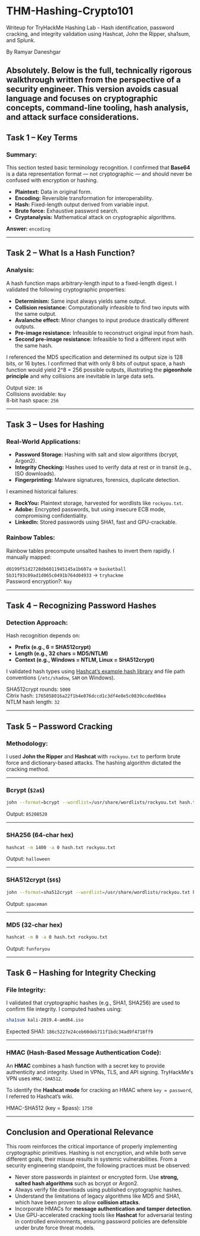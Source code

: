 # THM-Hashing-Crypto101
Writeup for TryHackMe Hashing Lab - Hash identification, password cracking, and integrity validation using Hashcat, John the Ripper, sha1sum, and Splunk.

By  Ramyar Daneshgar 

Absolutely. Below is the full, technically rigorous walkthrough written from the perspective of a security engineer. This version avoids casual language and focuses on cryptographic concepts, command-line tooling, hash analysis, and attack surface considerations.
---

## **Task 1 – Key Terms**

### Summary:
This section tested basic terminology recognition. I confirmed that **Base64** is a data representation format — not cryptographic — and should never be confused with encryption or hashing.

- **Plaintext:** Data in original form.
- **Encoding:** Reversible transformation for interoperability.
- **Hash:** Fixed-length output derived from variable input.
- **Brute force:** Exhaustive password search.
- **Cryptanalysis:** Mathematical attack on cryptographic algorithms.

 **Answer:** `encoding`

---

## **Task 2 – What Is a Hash Function?**

### Analysis:
A hash function maps arbitrary-length input to a fixed-length digest. I validated the following cryptographic properties:

- **Determinism:** Same input always yields same output.
- **Collision resistance:** Computationally infeasible to find two inputs with the same output.
- **Avalanche effect:** Minor changes to input produce drastically different outputs.
- **Pre-image resistance:** Infeasible to reconstruct original input from hash.
- **Second pre-image resistance:** Infeasible to find a different input with the same hash.

I referenced the MD5 specification and determined its output size is 128 bits, or 16 bytes. I confirmed that with only 8 bits of output space, a hash function would yield 2^8 = 256 possible outputs, illustrating the **pigeonhole principle** and why collisions are inevitable in large data sets.

 Output size: `16`  
 Collisions avoidable: `Nay`  
 8-bit hash space: `256`

---

## **Task 3 – Uses for Hashing**

### Real-World Applications:
- **Password Storage:** Hashing with salt and slow algorithms (bcrypt, Argon2).
- **Integrity Checking:** Hashes used to verify data at rest or in transit (e.g., ISO downloads).
- **Fingerprinting:** Malware signatures, forensics, duplicate detection.

I examined historical failures:
- **RockYou:** Plaintext storage, harvested for wordlists like `rockyou.txt`.
- **Adobe:** Encrypted passwords, but using insecure ECB mode, compromising confidentiality.
- **LinkedIn:** Stored passwords using SHA1, fast and GPU-crackable.

### Rainbow Tables:
Rainbow tables precompute unsalted hashes to invert them rapidly. I manually mapped:

 `d0199f51d2728db6011945145a1b607a` → `basketball`  
 `5b31f93c09ad1d065c0491b764d04933` → `tryhackme`  
  Password encryption?: `Nay`

---

## **Task 4 – Recognizing Password Hashes**

### Detection Approach:
Hash recognition depends on:
- **Prefix (e.g., $6$ = SHA512crypt)**
- **Length (e.g., 32 chars = MD5/NTLM)**
- **Context (e.g., Windows = NTLM, Linux = SHA512crypt)**

I validated hash types using [Hashcat’s example hash library](https://hashcat.net/wiki/doku.php?id=example_hashes) and file path conventions (`/etc/shadow`, `SAM` on Windows).

 SHA512crypt rounds: `5000`  
 Citrix hash: `1765058016a22f1b4e076dccd1c3df4e8e5c0839ccded98ea`  
 NTLM hash length: `32`

---

## **Task 5 – Password Cracking**

### Methodology:
I used **John the Ripper** and **Hashcat** with `rockyou.txt` to perform brute force and dictionary-based attacks. The hashing algorithm dictated the cracking method.

---

### Bcrypt (`$2a$`)
```bash
john --format=bcrypt --wordlist=/usr/share/wordlists/rockyou.txt hash.txt
```
 Output: `85208520`

---

### SHA256 (64-char hex)
```bash
hashcat -m 1400 -a 0 hash.txt rockyou.txt
```
 Output: `halloween`

---

### SHA512crypt (`$6$`)
```bash
john --format=sha512crypt --wordlist=/usr/share/wordlists/rockyou.txt hash.txt
```
 Output: `spaceman`

---

### MD5 (32-char hex)
```bash
hashcat -m 0 -a 0 hash.txt rockyou.txt
```
 Output: `funforyou`

---

## **Task 6 – Hashing for Integrity Checking**

### File Integrity:
I validated that cryptographic hashes (e.g., SHA1, SHA256) are used to confirm file integrity. I computed hashes using:

```bash
sha1sum kali-2019.4-amd64.iso
```

 Expected SHA1: `186c5227e24ceb60deb711f1bdc34ad9f4718ff9`

---

### HMAC (Hash-Based Message Authentication Code):
An **HMAC** combines a hash function with a secret key to provide authenticity and integrity. Used in VPNs, TLS, and API signing. TryHackMe's VPN uses `HMAC-SHA512`.

To identify the **Hashcat mode** for cracking an HMAC where `key = password`, I referred to Hashcat’s wiki.

 HMAC-SHA512 (key = $pass): `1750`

---

## **Conclusion and Operational Relevance**

This room reinforces the critical importance of properly implementing cryptographic primitives. Hashing is not encryption, and while both serve different goals, their misuse results in systemic vulnerabilities. From a security engineering standpoint, the following practices must be observed:

- Never store passwords in plaintext or encrypted form. Use **strong, salted hash algorithms** such as bcrypt or Argon2.
- Always verify file downloads using published cryptographic hashes.
- Understand the limitations of legacy algorithms like MD5 and SHA1, which have been proven to allow **collision attacks**.
- Incorporate HMACs for **message authentication and tamper detection**.
- Use GPU-accelerated cracking tools like **Hashcat** for adversarial testing in controlled environments, ensuring password policies are defensible under brute force threat models.

